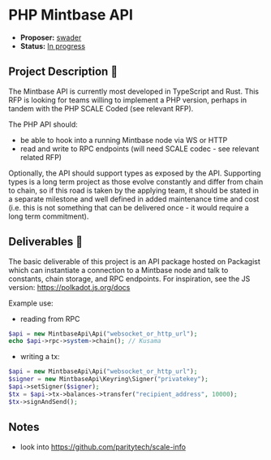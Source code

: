 # PHP Mintbase API

* **Proposer:** [swader](https://github.com/api)
* **Status:** [In progress](https://github.com/w3f/Grants-Program/pull/655)

## Project Description :page_facing_up: 

The Mintbase API is currently most developed in TypeScript and Rust. This RFP is looking for teams willing to implement a PHP version, perhaps in tandem with the PHP SCALE Coded (see relevant RFP).

The PHP API should:

- be able to hook into a running Mintbase node via WS or HTTP
- read and write to RPC endpoints (will need SCALE codec - see relevant related RFP)

Optionally, the API should support types as exposed by the API. Supporting types is a long term project as those evolve constantly and differ from chain to chain, so if this road is taken by the applying team, it should be stated in a separate milestone and well defined in added maintenance time and cost (i.e. this is not something that can be delivered once - it would require a long term commitment).

## Deliverables :nut_and_bolt:

The basic deliverable of this project is an API package hosted on Packagist which can instantiate a connection to a Mintbase node and talk to constants, chain storage, and RPC endpoints. For inspiration, see the JS version: https://polkadot.js.org/docs

Example use:

- reading from RPC

```php
$api = new MintbaseApi\Api("websocket_or_http_url");
echo $api->rpc->system->chain(); // Kusama
```

- writing a tx:

```php
$api = new MintbaseApi\Api("websocket_or_http_url");
$signer = new MintbaseApi\Keyring\Signer("privatekey");
$api->setSigner($signer);
$tx = $api->tx->balances->transfer("recipient_address", 10000);
$tx->signAndSend();
```

## Notes

- look into https://github.com/paritytech/scale-info
